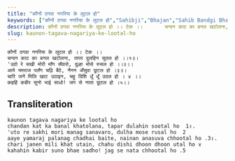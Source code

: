 ```yaml
---
title: "कौनों ठगवा नगरिया के लूटल हो"
keywords: ["कौनों ठगवा नगरिया के लूटल हो","Sahibji","Bhajan","Sahib Bandgi Bhajan","Sant Kabir Bhajan","bhajan lyrics","साहिब बंदगी भजन","भजन"]
description: कौनों ठगवा नगरिया के लूटल हो ।। टेक ।।       चन्दन काठ का बनल खटोलना, तापर दुलहिन सूतल हो ।।१॥।       'उठो रे सखी मोरी माँग सँवारो, दुल्हा मोसे रुसल
slug: kaunon-tagava-nagariya-ke-lootal-ho
---
```


  
    कौनों ठगवा नगरिया के लूटल हो ।। टेक ।।  
    चन्दन काठ का बनल खटोलना, तापर दुलहिन सूतल हो ।।१॥।  
    'उठो रे सखी मोरी माँग सँवारो, दुल्हा मोसे रुसल हो ।।२।।  
    आये यमराज पलँग चढ़ि बैठे, नैनन अँसुवा छूटल हो ।३॥।  
    चारि जनें मिलि खाट उठाइन, चहु दिशि धूँ धूँ उठल हो । ४ ।।  
    कहहिं कबीर सुनो भाई साधो! जग से नाता छूटल हो ।५।।  


## Transliteration

  
    kaunon tagava nagariya ke lootal ho      
    chandan kat ka banal khatolana, tapar dulahin sootal ho  1॥.  
    'uto re sakhi mori manag sanavaro, dulha mose rusal ho  2   
    aaye yamaraj palanag chadhai baite, nainan anasuva chhootal ho .3॥.  
    chari janen mili khat utain, chahu dishi dhoon dhoon utal ho ४    
    kahahin kabir suno bhae sadho! jag se nata chhootal ho .5   

  